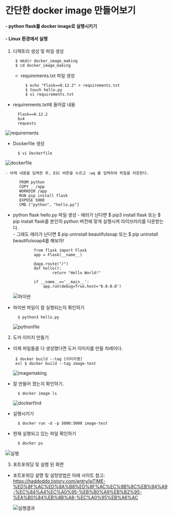 # 간단한 docker image 만들어보기

#### - python flask를 docker image로 실행시키기
#### - Linux 환경에서 실행




1. 디렉토리 생성 및 파일 생성 

        $ mkdir docker_image_making 
        $ cd docker_image_making 

    - requirements.txt 파일 생성 
 
            $ echo "Flask==0.12.2" > requirements.txt 
            $ touch hello.py 
            $ vi requirements.txt              

  - requirements.txt에 들어갈 내용 
  
          Flask==0.12.2 
          bs4 
          requests
          
 ![requirements](https://user-images.githubusercontent.com/69622147/110907875-61b87400-8351-11eb-8bd0-8f0e094f7251.png)

- Dockerfile 생성

        $ vi Dockerfile
              
![dockerfile](https://user-images.githubusercontent.com/69622147/110907528-e22aa500-8350-11eb-8f81-f9477e6b3b66.png)
        
    - 아래 내용을 입력한 후, ESC 버튼을 누르고 :wq 를 입력하여 파일을 저장한다.
 
          FROM python
          COPY . /app
          WORKDIR /app
          RUN pip install flask
          EXPOSE 5000
          CMD ["python", "hello.py"]

 - python flask hello.py 파일 생성
            - 에러가 난다면 $ pip3 install flask 또는 $ pip install flask를 본인의 python 버전에 맞게 실행시켜 라이브러리를 다운받는다. \
            - 그래도 에러가 난다면 $ pip uninstall beautifulsoap 또는 $ pip uninstall beautifulsoap4를 해보자!

                from flask import Flask
                app = Flask(__name__)

                @app.route("/")
                def hello():  
                        return "Hello World!"

                if __name__=='__main__':
                    app.run(debug=True,host='0.0.0.0')
                    
    ![파이썬](https://user-images.githubusercontent.com/69622147/110907506-da6b0080-8350-11eb-9d3d-7e167e5d91d8.png)
            
- 파이썬 파일이 잘 실행되는지 확인하기

        $ python3 hello.py 
        
   ![pythonfile](https://user-images.githubusercontent.com/69622147/110906756-beb32a80-834f-11eb-8dd2-868dee860072.png)
                
                
2. 도커 이미지 만들기

 - 이제 파일들을 다 생성했다면 도커 이미지를 만들 차례이다. 

        $ docker build --tag [이미지명] 
        ex) $ docker build --tag image-test 
        
   ![imagemaking](https://user-images.githubusercontent.com/69622147/110906755-beb32a80-834f-11eb-82cd-3195e066f07b.png)

- 잘 만들어 졌는지 확인하기. 

        $ docker image ls 
        
  ![dockerfind](https://user-images.githubusercontent.com/69622147/111402821-3cd84e00-870f-11eb-810f-fa59112d479f.png)

- 실행시키기 

        $ docker run -d -p 5000:5000 image-test 

- 현재 실행되고 있는 파일 확인하기 

        $ docker ps 
        
![실행](https://user-images.githubusercontent.com/69622147/111402825-3ea21180-870f-11eb-8ae7-4929c9a3478c.png)

3. 포트포워딩 및 실행 된 화면 
- 포트포워딩 설명 및 설정방법은 아래 사이트 참고: \
https://haddoddo.tistory.com/entry/ipTIME-%ED%8F%AC%ED%8A%B8%ED%8F%AC%EC%9B%8C%EB%94%A9-%EC%84%A4%EC%A0%95-%EB%B0%A9%EB%B2%95-%EA%B0%84%EB%8B%A8-%EC%A0%95%EB%A6%AC
   
   ![실행결과](https://user-images.githubusercontent.com/69622147/111403468-6180f580-8710-11eb-9bfd-d609f1916051.jpg)




  
  
